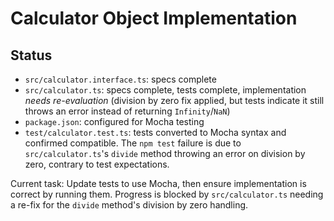 # Calculator Object Implementation

## Status

- `src/calculator.interface.ts`: specs complete
- `src/calculator.ts`: specs complete, tests complete, implementation *needs re-evaluation* (division by zero fix applied, but tests indicate it still throws an error instead of returning `Infinity`/`NaN`)
- `package.json`: configured for Mocha testing
- `test/calculator.test.ts`: tests converted to Mocha syntax and confirmed compatible. The `npm test` failure is due to `src/calculator.ts`'s `divide` method throwing an error on division by zero, contrary to test expectations.

Current task: Update tests to use Mocha, then ensure implementation is correct by running them. Progress is blocked by `src/calculator.ts` needing a re-fix for the `divide` method's division by zero handling.